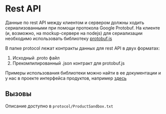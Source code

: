 # Rest API

Данные по rest API между клиентом и сервером
должны ходить сериализованными при помощи протокола
Google Protobuf. На клиенте (и, возможно, на mockup-сервере на nodejs)
для сериализации необходимо использовать библиотеку
[protobuf.js](https://github.com/dcodeIO/ProtoBuf.js/)

В папке protocol лежат контракты данных для rest API в двух форматах:
1. Исходный .proto файл
2. Прекомпилированный .json контракт для protobuf.js

Примеры использования библиотеки можно найти в ее документации и
у нас в проекте интерфейса продуктов, например [здесь](https://git.braingines.com/projects/UI/repos/webui-dev/browse/public/js/angular/services/Serializer.js#98)

## Вызовы

Описание доступно в ``protocol/ProductSandbox.txt``
